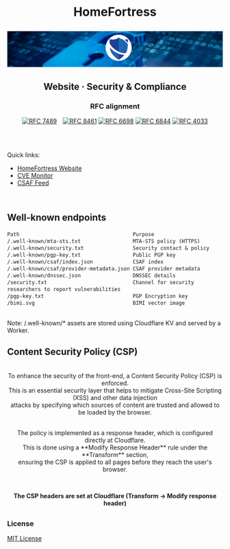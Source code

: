 # <p align="center"> HomeFortress </p>
<p align="center">
    <img src="https://github.com/RJM-HF/Mail-Security/blob/main/Media/mail-security-banner.png?raw=true" alt="Alt text"/>
</p>

## <p align="center"> Website · Security & Compliance </p>
<h3 align="center">RFC alignment</h3>
    <p align="center">
      <a href="https://www.rfc-editor.org/rfc/rfc7489" style="padding-right:10px" ><img alt="RFC 7489" src="https://img.shields.io/badge/RFC%207489-DMARC-0ea5e9"></a>
      <a href="https://www.rfc-editor.org/rfc/rfc8461"><img alt="RFC 8461" src="https://img.shields.io/badge/RFC%208461-MTA--STS-22c55e"></a>
      <a href="https://www.rfc-editor.org/rfc/rfc6698"><img alt="RFC 6698" src="https://img.shields.io/badge/RFC%206698-DANE-16a34a"></a>
      <a href="https://www.rfc-editor.org/rfc/rfc6844"><img alt="RFC 6844" src="https://img.shields.io/badge/RFC%206844-CAA-f59e0b"></a>
      <a href="https://www.rfc-editor.org/rfc/rfc4033"><img alt="RFC 4033" src="https://img.shields.io/badge/RFC%204033-DNSSEC-8b5cf6"></a>
    </p>
  </br>


</div> </br>

Quick links:
- [HomeFortress Website](https://www.homefortress.space/) </br>
- [CVE Monitor](https://www.homefortress.space/cve-monitor) </br>
- [CSAF Feed](https://www.homefortress.space/csaf-feed) </br>
</br>

## Well-known endpoints
    Path                                     Purpose
    /.well-known/mta-sts.txt                 MTA-STS policy (HTTPS)
    /.well-known/security.txt                Security contact & policy
    /.well-known/pgp-key.txt                 Public PGP key
    /.well-known/csaf/index.json             CSAF index
    /.well-known/csaf/provider-metadata.json CSAF provider metadata
    /.well-known/dnssec.json                 DNSSEC details
    /security.txt                            Channel for security researchers to report vulnerabilities
    /pgp-key.txt                             PGP Encryption key
    /bimi.svg                                BIMI vector image
</br>
Note: /.well-known/* assets are stored using Cloudflare KV and served by a Worker.

## Content Security Policy (CSP)
<p align="center"> </br>
To enhance the security of the front-end, a Content Security Policy (CSP) is enforced. </br>
This is an essential security layer that helps to mitigate Cross-Site Scripting (XSS) and other data injection  </br>
attacks by specifying which sources of content are trusted and allowed to be loaded by the browser. </br></br>
</p>
<p align="center">
The policy is implemented as a response header, which is configured directly at Cloudflare. </br>
This is done using a **Modify Response Header** rule under the **Transform** section, </br>
ensuring the CSP is applied to all pages before they reach the user's browser.
</p> </br>
<p align="center">
    <strong >The CSP headers are set at Cloudflare (Transform → Modify response header)</strong>
</p>

## <h3>License</h3>
[MIT License](https://en.wikipedia.org/wiki/MIT_License)

